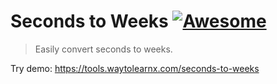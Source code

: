 # Seconds to Weeks [![Awesome](https://cdn.rawgit.com/sindresorhus/awesome/d7305f38d29fed78fa85652e3a63e154dd8e8829/media/badge.svg)](https://github.com/sindresorhus/awesome)

>Easily convert seconds to weeks.

Try demo: https://tools.waytolearnx.com/seconds-to-weeks
